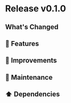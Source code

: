 # Release v0.1.0

## What's Changed


## 🚀 Features


## 🎯 Improvements


## 🧰 Maintenance


## ⬆️ Dependencies

